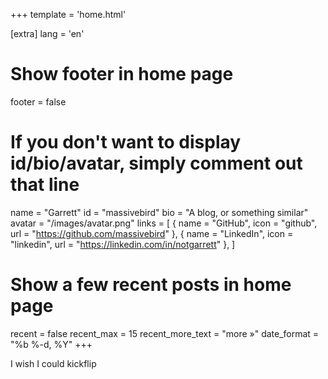 +++
template = 'home.html'

[extra]
lang = 'en'

# Show footer in home page
footer = false

# If you don't want to display id/bio/avatar, simply comment out that line
name = "Garrett"
id = "massivebird"
bio = "A blog, or something similar"
avatar = "/images/avatar.png"
links = [
    { name = "GitHub", icon = "github", url = "https://github.com/massivebird" },
    { name = "LinkedIn", icon = "linkedin", url = "https://linkedin.com/in/notgarrett" },
]

# Show a few recent posts in home page
recent = false
recent_max = 15
recent_more_text = "more »"
date_format = "%b %-d, %Y"
+++

I wish I could kickflip
